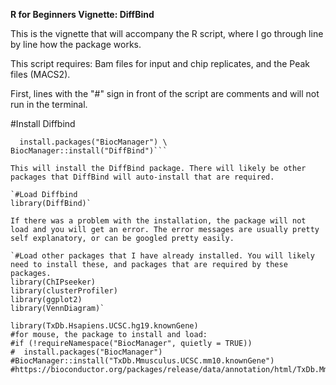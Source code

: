 <b>R for Beginners Vignette: DiffBind</b><br>

This is the vignette that will accompany the R script, where I go through line by line how the package works.

This script requires: Bam files for input and chip replicates, and the Peak files (MACS2).

First, lines with the "#" sign in front of the script are comments and will not run in the terminal.

#Install Diffbind

```if (!requireNamespace("BiocManager", quietly = TRUE)) \
  install.packages("BiocManager") \
BiocManager::install("DiffBind")```

This will install the DiffBind package. There will likely be other packages that DiffBind will auto-install that are required. 

`#Load Diffbind
library(DiffBind)`

If there was a problem with the installation, the package will not load and you will get an error. The error messages are usually pretty self explanatory, or can be googled pretty easily.

`#Load other packages that I have already installed. You will likely need to install these, and packages that are required by these packages. 
library(ChIPseeker)
library(clusterProfiler)
library(ggplot2)
library(VennDiagram)`

library(TxDb.Hsapiens.UCSC.hg19.knownGene)
#for mouse, the package to install and load:
#if (!requireNamespace("BiocManager", quietly = TRUE))
#  install.packages("BiocManager")
#BiocManager::install("TxDb.Mmusculus.UCSC.mm10.knownGene")
#https://bioconductor.org/packages/release/data/annotation/html/TxDb.Mmusculus.UCSC.mm10.knownGene.html
